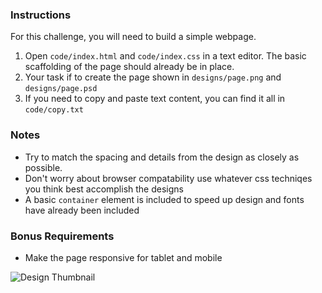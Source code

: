 ### Instructions
For this challenge, you will need to build a simple webpage.

1) Open `code/index.html` and `code/index.css` in a text editor. The basic scaffolding of the page should already be in place.
2) Your task if to create the page shown in `designs/page.png` and `designs/page.psd`
3) If you need to copy and paste text content, you can find it all in `code/copy.txt`

### Notes
* Try to match the spacing and details from the design as closely as possible.
* Don't worry about browser compatability use whatever css techniqes you think best accomplish the designs
* A basic `container` element is included to speed up design and fonts have already been included

### Bonus Requirements
* Make the page responsive for tablet and mobile


![Design Thumbnail](https://raw.githubusercontent.com/qualialabs/fed-challenge/master/designs/thumbnail.jpg)
